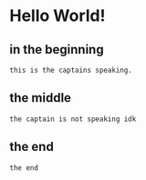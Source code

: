 # Hello World!
  ## in the beginning
    this is the captains speaking.
  ## the middle
    the captain is not speaking idk
  ## the end
    the end
